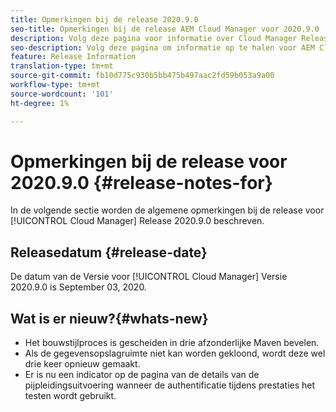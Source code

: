 ```yaml
---
title: Opmerkingen bij de release 2020.9.0
seo-title: Opmerkingen bij de release AEM Cloud Manager voor 2020.9.0
description: Volg deze pagina voor informatie over Cloud Manager Release 2020.9.0
seo-description: Volg deze pagina om informatie op te halen voor AEM Cloud Manager Release 2020.9.0
feature: Release Information
translation-type: tm+mt
source-git-commit: fb10d775c930b5bb475b497aac2fd59b053a9a00
workflow-type: tm+mt
source-wordcount: '101'
ht-degree: 1%

---
```


# Opmerkingen bij de release voor 2020.9.0 {#release-notes-for}

In de volgende sectie worden de algemene opmerkingen bij de release voor [!UICONTROL Cloud Manager] Release 2020.9.0 beschreven.

## Releasedatum {#release-date}

De datum van de Versie voor [!UICONTROL Cloud Manager] Versie 2020.9.0 is September 03, 2020.

## Wat is er nieuw?{#whats-new}

* Het bouwstijlproces is gescheiden in drie afzonderlijke Maven bevelen.
* Als de gegevensopslagruimte niet kan worden gekloond, wordt deze wel drie keer opnieuw gemaakt.
* Er is nu een indicator op de pagina van de details van de pijpleidingsuitvoering wanneer de authentificatie tijdens prestaties het testen wordt gebruikt.